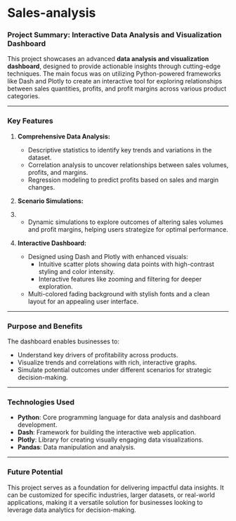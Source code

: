 # Sales-analysis
### **Project Summary: Interactive Data Analysis and Visualization Dashboard**

This project showcases an advanced **data analysis and visualization dashboard**, designed to provide actionable insights through cutting-edge techniques. The main focus was on utilizing Python-powered frameworks like Dash and Plotly to create an interactive tool for exploring relationships between sales quantities, profits, and profit margins across various product categories.

---

### **Key Features**
1. **Comprehensive Data Analysis:**
   - Descriptive statistics to identify key trends and variations in the dataset.
   - Correlation analysis to uncover relationships between sales volumes, profits, and margins.
   - Regression modeling to predict profits based on sales and margin changes.

2. **Scenario Simulations:**
3. 
   - Dynamic simulations to explore outcomes of altering sales volumes and profit margins, helping users strategize for optimal performance.

4. **Interactive Dashboard:**
   - Designed using Dash and Plotly with enhanced visuals:
     - Intuitive scatter plots showing data points with high-contrast styling and color intensity.
     - Interactive features like zooming and filtering for deeper exploration.
   - Multi-colored fading background with stylish fonts and a clean layout for an appealing user interface.

---

### **Purpose and Benefits**
The dashboard enables businesses to:
- Understand key drivers of profitability across products.
- Visualize trends and correlations with rich, interactive graphs.
- Simulate potential outcomes under different scenarios for strategic decision-making.

---

### **Technologies Used**
- **Python**: Core programming language for data analysis and dashboard development.
- **Dash**: Framework for building the interactive web application.
- **Plotly**: Library for creating visually engaging data visualizations.
- **Pandas**: Data manipulation and analysis.

---

### **Future Potential**
This project serves as a foundation for delivering impactful data insights. It can be customized for specific industries, larger datasets, or real-world applications, making it a versatile solution for businesses looking to leverage data analytics for decision-making.
